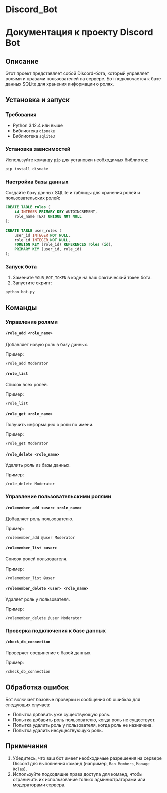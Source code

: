 # Discord_Bot

# Документация к проекту Discord Bot

## Описание

Этот проект представляет собой Discord-бота, который управляет ролями и правами пользователей на сервере. Бот подключается к базе данных SQLite для хранения информации о ролях.

## Установка и запуск

### Требования

- Python 3.12.4 или выше
- Библиотека `disnake`
- Библиотека `sqlite3`

### Установка зависимостей

Используйте команду `pip` для установки необходимых библиотек:

```sh
pip install disnake
```

### Настройка базы данных

Создайте базу данных SQLite и таблицы для хранения ролей и пользовательских ролей:

```sql
CREATE TABLE roles (
    id INTEGER PRIMARY KEY AUTOINCREMENT,
    role_name TEXT UNIQUE NOT NULL
);

CREATE TABLE user_roles (
    user_id INTEGER NOT NULL,
    role_id INTEGER NOT NULL,
    FOREIGN KEY (role_id) REFERENCES roles (id),
    PRIMARY KEY (user_id, role_id)
);
```

### Запуск бота

1. Замените `YOUR_BOT_TOKEN` в коде на ваш фактический токен бота.
2. Запустите скрипт:

```sh
python bot.py
```

## Команды

### Управление ролями

#### `/role_add <role_name>`

Добавляет новую роль в базу данных.

Пример:
```
/role_add Moderator
```

#### `/role_list`

Список всех ролей.

Пример:
```
/role_list
```

#### `/role_get <role_name>`

Получить информацию о роли по имени.

Пример:
```
/role_get Moderator
```

#### `/role_delete <role_name>`

Удалить роль из базы данных.

Пример:
```
/role_delete Moderator
```

### Управление пользовательскими ролями

#### `/rolemember_add <user> <role_name>`

Добавляет роль пользователю.

Пример:
```
/rolemember_add @user Moderator
```

#### `/rolemember_list <user>`

Список ролей пользователя.

Пример:
```
/rolemember_list @user
```

#### `/rolemember_delete <user> <role_name>`

Удаляет роль у пользователя.

Пример:
```
/rolemember_delete @user Moderator
```

### Проверка подключения к базе данных

#### `/check_db_connection`

Проверяет соединение с базой данных.

Пример:
```
/check_db_connection
```

## Обработка ошибок

Бот включает базовые проверки и сообщения об ошибках для следующих случаев:

- Попытка добавить уже существующую роль.
- Попытка добавить роль пользователю, когда роль не существует.
- Попытка удалить роль у пользователя, когда роль не назначена.
- Попытка удалить несуществующую роль.

## Примечания

1. Убедитесь, что ваш бот имеет необходимые разрешения на сервере Discord для выполнения команд (например, `Ban Members`, `Manage Roles`).
2. Используйте подходящие права доступа для команд, чтобы ограничить их использование только администраторами или модераторами сервера.
